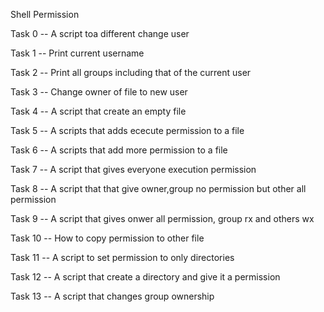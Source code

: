 Shell Permission

Task 0 -- A script toa different change user

Task 1 -- Print current username

Task 2 -- Print all groups including that of the current user

Task 3 -- Change owner of file to new user

Task 4 -- A script that create an empty file

Task 5 -- A scripts that adds ececute permission to a file

Task 6 -- A scripts that add more permission to a file

Task 7 -- A script that gives everyone execution permission

Task 8 -- A script that that give owner,group no permission but other all permission

Task 9 -- A script that gives onwer all permission, group rx and others wx

Task 10 -- How to copy permission to other file

Task 11 -- A script to set permission to only directories

Task 12 -- A script that create a directory and give it a permission

Task 13 -- A script that changes group ownership


